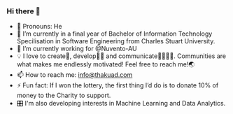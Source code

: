 ### Hi there 👋

- 👯 Pronouns: He
- 🌱 I’m currently in a final year of Bachelor of Information Technology Specilisation in Software Engineering from Charles Stuart University. 
- 🔭 I’m currently working for @Nuvento-AU
- 💡 I love to create🎨, develop👩‍💻 and communicate👨‍👩‍👧‍👦. Communities are what makes me endlessly motivated! Feel free to reach me!🌏
- 📫 How to reach me: info@thakuad.com
- ⚡ Fun fact: If I won the lottery, the first thing I’d do is to donate 10% of money to the Charity to support.
- 🎛 I'm also developing interests in Machine Learning and Data Analytics. 

